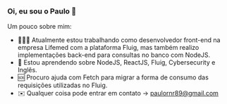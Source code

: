 ### Oi, eu sou o Paulo 👋

Um pouco sobre mim:

- 👨🏻‍💻 Atualmente estou trabalhando como desenvolvedor front-end na empresa Lifemed com a plataforma Fluig, mas também realizo implementações back-end para consultas no banco com NodeJS.
- 📖 Estou aprendendo sobre NodeJS, ReactJS, Fluig, Cybersecurity e Inglês.
- 🆘 Procuro ajuda com Fetch para migrar a forma de consumo das requisições utilizadas no Fluig.
- ✉️ Qualquer coisa pode entrar em contato -> paulornr89@gmail.com

<!--
**paulornr89/paulornr89** is a ✨ _special_ ✨ repository because its `README.md` (this file) appears on your GitHub profile.

Here are some ideas to get you started:

- 🔭 I’m currently working on ...
- 🌱 I’m currently learning ...
- 👯 I’m looking to collaborate on ...
- 🤔 I’m looking for help with ...
- 💬 Ask me about ...
- 📫 How to reach me: ...
- 😄 Pronouns: ...
- ⚡ Fun fact: ...
-->
